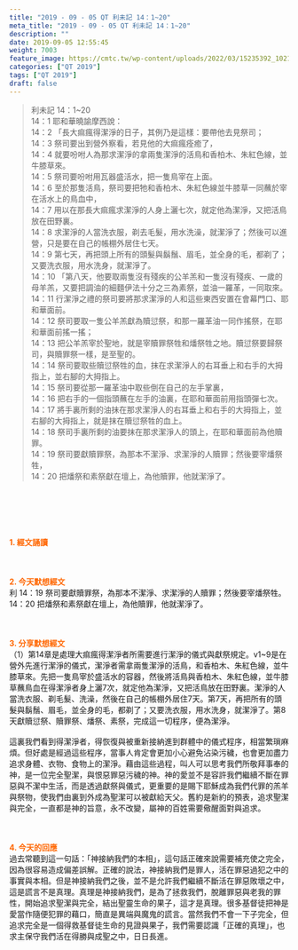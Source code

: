 ```yaml
---
title: "2019 - 09 - 05 QT 利未記 14：1~20"
meta_title: "2019 - 09 - 05 QT 利未記 14：1~20"
description: ""
date: 2019-09-05 12:55:45
weight: 7003
feature_image: https://cmtc.tw/wp-content/uploads/2022/03/15235392_10211799862337740_180693556567566654_o-1.webp
categories: ["QT 2019"]
tags: ["QT 2019"]
draft: false
---
```


<blockquote>利未記 14：1~20<br />
14：1 耶和華曉諭摩西說：<br />
14：2 「長大痲瘋得潔淨的日子，其例乃是這樣：要帶他去見祭司；<br />
14：3 祭司要出到營外察看，若見他的大痲瘋痊癒了，<br />
14：4 就要吩咐人為那求潔淨的拿兩隻潔淨的活鳥和香柏木、朱紅色線，並牛膝草來。<br />
14：5 祭司要吩咐用瓦器盛活水，把一隻鳥宰在上面。<br />
14：6 至於那隻活鳥，祭司要把牠和香柏木、朱紅色線並牛膝草一同蘸於宰在活水上的鳥血中，<br />
14：7 用以在那長大痲瘋求潔淨的人身上灑七次，就定他為潔淨，又把活鳥放在田野裏。<br />
14：8 求潔淨的人當洗衣服，剃去毛髮，用水洗澡，就潔淨了；然後可以進營，只是要在自己的帳棚外居住七天。<br />
14：9 第七天，再把頭上所有的頭髮與鬍鬚、眉毛，並全身的毛，都剃了；又要洗衣服，用水洗身，就潔淨了。<br />
14：10 「第八天，他要取兩隻沒有殘疾的公羊羔和一隻沒有殘疾、一歲的母羊羔，又要把調油的細麵伊法十分之三為素祭，並油一羅革，一同取來。<br />
14：11 行潔淨之禮的祭司要將那求潔淨的人和這些東西安置在會幕門口、耶和華面前。<br />
14：12 祭司要取一隻公羊羔獻為贖愆祭，和那一羅革油一同作搖祭，在耶和華面前搖一搖；<br />
14：13 把公羊羔宰於聖地，就是宰贖罪祭牲和燔祭牲之地。贖愆祭要歸祭司，與贖罪祭一樣，是至聖的。<br />
14：14 祭司要取些贖愆祭牲的血，抹在求潔淨人的右耳垂上和右手的大拇指上，並右腳的大拇指上。<br />
14：15 祭司要從那一羅革油中取些倒在自己的左手掌裏，<br />
14：16 把右手的一個指頭蘸在左手的油裏，在耶和華面前用指頭彈七次。<br />
14：17 將手裏所剩的油抹在那求潔淨人的右耳垂上和右手的大拇指上，並右腳的大拇指上，就是抹在贖愆祭牲的血上。<br />
14：18 祭司手裏所剩的油要抹在那求潔淨人的頭上，在耶和華面前為他贖罪。<br />
14：19 祭司要獻贖罪祭，為那本不潔淨、求潔淨的人贖罪；然後要宰燔祭牲，<br />
14：20 把燔祭和素祭獻在壇上，為他贖罪，他就潔淨了。</blockquote><br />
&nbsp;<br />
<br />
&nbsp;<br />
<br />
<span style="color: #ff6600;"><strong>1. </strong><strong>經文誦讀</strong></span><br />
<br />
<span style="color: #ff6600;"><strong> </strong></span><br />
<br />
<span style="color: #ff6600;"><strong>2. 今天默想</strong><strong>經文<br />
</strong></span>利 14：19 祭司要獻贖罪祭，為那本不潔淨、求潔淨的人贖罪；然後要宰燔祭牲。<br />
14：20 把燔祭和素祭獻在壇上，為他贖罪，他就潔淨了。<br />
<br />
&nbsp;<br />
<br />
<span style="color: #ff6600;"><strong>3. 分享默想經文<br />
</strong></span>（1）第14章是處理大痲瘋得潔淨者所需要進行潔淨的儀式與獻祭規定。v1~9是在營外先進行潔淨的儀式，潔淨者需拿兩隻潔淨的活鳥，和香柏木、朱紅色線，並牛膝草來。先把一隻鳥宰於盛活水的容器，然後將活鳥與香柏木、朱紅色線，並牛膝草蘸鳥血在得潔淨者身上灑7次，就定他為潔淨，又把活鳥放在田野裏。潔淨的人當洗衣服、剃毛髮、洗澡，然後在自己的帳棚外居住7天。第7天，再把所有的頭髮與鬍鬚、眉毛，並全身的毛，都剃了；又要洗衣服，用水洗身，就潔淨了。第8天獻贖愆祭、贖罪祭、燔祭、素祭，完成這一切程序，便為潔淨。<br />
<br />
這裏我們看到得潔淨者，得恢復與被重新接納進到群體中的儀式程序，相當繁瑣麻煩。但好處是經過這些程序，當事人肯定會更加小心避免沾染污穢，也會更加盡力追求身體、衣物、食物上的潔淨。藉由這些過程，叫人可以思考我們所敬拜事奉的神，是一位完全聖潔，與恨惡罪惡污穢的神。神的愛並不是容許我們繼續不斷在罪惡與不潔中生活，而是透過獻祭與儀式，更重要的是賜下耶穌成為我們代罪的羔羊與祭物，使我們由裏到外成為聖潔可以被獻給天父。舊約是新約的預表，追求聖潔與完全，一直都是神的旨意，永不改變，屬神的百姓需要儆醒面對與追求。<br />
<br />
&nbsp;<br />
<br />
<span style="color: #ff6600;"><strong>4. 今天的回應<br />
</strong></span>過去常聽到這一句話：「神接納我們的本相」，這句話正確來說需要補充使之完全，因為很容易造成偏差誤解。正確的說法，神接納我們是罪人，活在罪惡過犯之中的事實與本相。但是神接納我們之後，並不是允許我們繼續不斷活在罪惡敗壞之中，這是謊言不是真理。真理是神接納我們，是為了拯救我們，脫離罪惡與老我的罪性，開始追求聖潔與完全，結出聖靈生命的果子，這才是真理。很多基督徒把神是愛當作隨便犯罪的藉口，簡直是異端與魔鬼的謊言。當然我們不會一下子完全，但追求完全是一個得救基督徒生命的見證與果子，我們需要認識「正確的真理」，也求主保守我們活在得勝與成聖之中，日日長進。<br />
<br />
&nbsp;
        